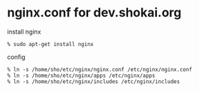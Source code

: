 nginx.conf for dev.shokai.org
=============================

install nginx

    % sudo apt-get install nginx

config

    % ln -s /home/sho/etc/nginx/nginx.conf /etc/nginx/nginx.conf
    % ln -s /home/sho/etc/nginx/apps /etc/nginx/apps
    % ln -s /home/sho/etc/nginx/includes /etc/nginx/includes